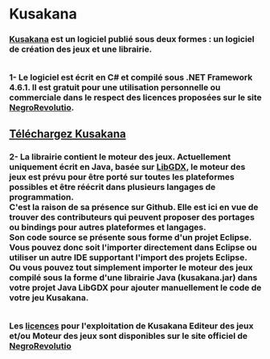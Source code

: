 # Kusakana
<h3>
<a href="http://www.negrorevolutio.com/kusakana.html">Kusakana</a> est un logiciel publié sous deux formes : 
un logiciel de création des jeux et une librairie.<br/><br/>

1- Le logiciel est écrit en C# et compilé sous .NET Framework 4.6.1. Il est gratuit pour une utilisation personnelle ou commerciale dans le respect des licences proposées sur le site <a href="http://www.negrorevolutio.com/sommaire.html">NegroRevolutio</a>.<br/>
<h2><a href="http://www.negrorevolutio.com/Kusakana/kusakana.zip">Téléchargez Kusakana</a></h2>

<h3>
2- La librairie contient le moteur des jeux. Actuellement uniquement écrit en Java, basée sur <a href="https://libgdx.badlogicgames.com">LibGDX</a>, le moteur des jeux est prévu pour être porté sur toutes les plateformes possibles et être réécrit dans plusieurs langages de programmation.<br/>
C'est la raison de sa présence sur Github. Elle est ici en vue de trouver des contributeurs qui peuvent proposer des portages ou bindings pour autres plateformes et langages.<br/>
Son code source se présente sous forme d'un projet Eclipse. Vous pouvez donc soit l'importer directement dans Eclipse ou utiliser un autre IDE supportant l'import des projets Eclipse.<br/>
Ou vous pouvez tout simplement importer le moteur des jeux compilé sous la forme d'une librairie Java (kusakana.jar) dans votre projet Java LibGDX pour ajouter manuellement le code de votre jeu Kusakana.<br/><br/>

Les <a href="http://www.negrorevolutio.com/sommaire.html">licences</a> pour l'exploitation de Kusakana Editeur des jeux et/ou Moteur des jeux sont disponibles sur le site officiel de
<a href="http://www.negrorevolutio.com">NegroRevolutio</a>


